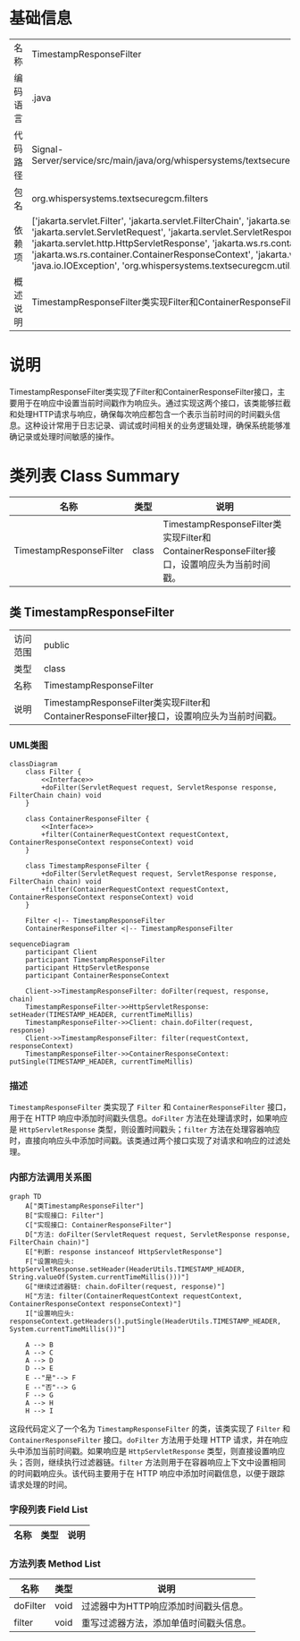 # 基础信息

|      |      |
|------|------|
| 名称 | TimestampResponseFilter |
| 编码语言 | .java |
| 代码路径 | Signal-Server/service/src/main/java/org/whispersystems/textsecuregcm/filters/TimestampResponseFilter.java |
| 包名 | org.whispersystems.textsecuregcm.filters |
| 依赖项 | ['jakarta.servlet.Filter', 'jakarta.servlet.FilterChain', 'jakarta.servlet.ServletException', 'jakarta.servlet.ServletRequest', 'jakarta.servlet.ServletResponse', 'jakarta.servlet.http.HttpServletResponse', 'jakarta.ws.rs.container.ContainerRequestContext', 'jakarta.ws.rs.container.ContainerResponseContext', 'jakarta.ws.rs.container.ContainerResponseFilter', 'java.io.IOException', 'org.whispersystems.textsecuregcm.util.HeaderUtils'] |
| 概述说明 | TimestampResponseFilter类实现Filter和ContainerResponseFilter接口，设置响应头为当前时间戳。 |

# 说明

TimestampResponseFilter类实现了Filter和ContainerResponseFilter接口，主要用于在响应中设置当前时间戳作为响应头。通过实现这两个接口，该类能够拦截和处理HTTP请求与响应，确保每次响应都包含一个表示当前时间的时间戳头信息。这种设计常用于日志记录、调试或时间相关的业务逻辑处理，确保系统能够准确记录或处理时间敏感的操作。

# 类列表 Class Summary

| 名称   | 类型  | 说明 |
|-------|------|-------------|
| TimestampResponseFilter | class | TimestampResponseFilter类实现Filter和ContainerResponseFilter接口，设置响应头为当前时间戳。 |



## 类 TimestampResponseFilter

|      |      |
|------|------|
| 访问范围 | public |
| 类型 | class |
| 名称 | TimestampResponseFilter |
| 说明 | TimestampResponseFilter类实现Filter和ContainerResponseFilter接口，设置响应头为当前时间戳。 |


### UML类图

```mermaid
classDiagram
    class Filter {
        <<Interface>>
        +doFilter(ServletRequest request, ServletResponse response, FilterChain chain) void
    }

    class ContainerResponseFilter {
        <<Interface>>
        +filter(ContainerRequestContext requestContext, ContainerResponseContext responseContext) void
    }

    class TimestampResponseFilter {
        +doFilter(ServletRequest request, ServletResponse response, FilterChain chain) void
        +filter(ContainerRequestContext requestContext, ContainerResponseContext responseContext) void
    }

    Filter <|-- TimestampResponseFilter
    ContainerResponseFilter <|-- TimestampResponseFilter
```

```mermaid
sequenceDiagram
    participant Client
    participant TimestampResponseFilter
    participant HttpServletResponse
    participant ContainerResponseContext

    Client->>TimestampResponseFilter: doFilter(request, response, chain)
    TimestampResponseFilter->>HttpServletResponse: setHeader(TIMESTAMP_HEADER, currentTimeMillis)
    TimestampResponseFilter->>Client: chain.doFilter(request, response)
    Client->>TimestampResponseFilter: filter(requestContext, responseContext)
    TimestampResponseFilter->>ContainerResponseContext: putSingle(TIMESTAMP_HEADER, currentTimeMillis)
```

### 描述
`TimestampResponseFilter` 类实现了 `Filter` 和 `ContainerResponseFilter` 接口，用于在 HTTP 响应中添加时间戳头信息。`doFilter` 方法在处理请求时，如果响应是 `HttpServletResponse` 类型，则设置时间戳头；`filter` 方法在处理容器响应时，直接向响应头中添加时间戳。该类通过两个接口实现了对请求和响应的过滤处理。


### 内部方法调用关系图

```mermaid
graph TD
    A["类TimestampResponseFilter"]
    B["实现接口: Filter"]
    C["实现接口: ContainerResponseFilter"]
    D["方法: doFilter(ServletRequest request, ServletResponse response, FilterChain chain)"]
    E["判断: response instanceof HttpServletResponse"]
    F["设置响应头: httpServletResponse.setHeader(HeaderUtils.TIMESTAMP_HEADER, String.valueOf(System.currentTimeMillis()))"]
    G["继续过滤器链: chain.doFilter(request, response)"]
    H["方法: filter(ContainerRequestContext requestContext, ContainerResponseContext responseContext)"]
    I["设置响应头: responseContext.getHeaders().putSingle(HeaderUtils.TIMESTAMP_HEADER, System.currentTimeMillis())"]

    A --> B
    A --> C
    A --> D
    D --> E
    E --"是"--> F
    E --"否"--> G
    F --> G
    A --> H
    H --> I
```

这段代码定义了一个名为 `TimestampResponseFilter` 的类，该类实现了 `Filter` 和 `ContainerResponseFilter` 接口。`doFilter` 方法用于处理 HTTP 请求，并在响应头中添加当前时间戳。如果响应是 `HttpServletResponse` 类型，则直接设置响应头；否则，继续执行过滤器链。`filter` 方法则用于在容器响应上下文中设置相同的时间戳响应头。该代码主要用于在 HTTP 响应中添加时间戳信息，以便于跟踪请求处理的时间。

### 字段列表 Field List

| 名称  | 类型  | 说明 |
|-------|-------|------|

### 方法列表 Method List

| 名称  | 类型  | 说明 |
|-------|-------|------|
| doFilter | void | 过滤器中为HTTP响应添加时间戳头信息。 |
| filter | void | 重写过滤器方法，添加单值时间戳头信息。 |




